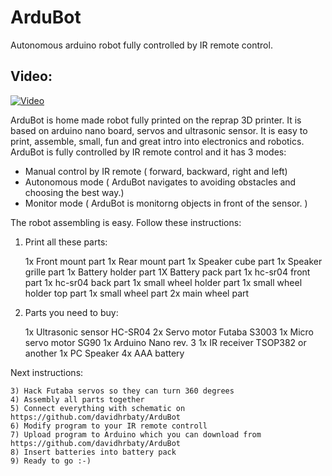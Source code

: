 ArduBot
=======

Autonomous arduino robot fully controlled by IR remote control.

Video:
-------
[![Video](https://img.youtube.com/vi/4a9aTn8atQU/0.jpg)](https://www.youtube.com/watch?v=4a9aTn8atQU)

ArduBot is home made robot fully printed on the reprap 3D printer. It is based on arduino nano board, servos and ultrasonic sensor. It is easy to print, assemble, small, fun and great intro into electronics and robotics.
ArduBot is fully controlled by IR remote control and it has 3 modes:
- Manual control by IR remote ( forward, backward, right and left)
- Autonomous mode ( ArduBot navigates to avoiding obstacles and choosing the best way.)
- Monitor mode ( ArduBot is monitorng objects in front of the sensor. )


The robot assembling is easy. Follow these instructions:

1) Print all these parts:

	1x Front mount part
	1x Rear mount part
	1x Speaker cube part
	1x Speaker grille part
	1x Battery holder part
	1X Battery pack part
	1x hc-sr04 front part
	1x hc-sr04 back part
	1x small wheel holder part
	1x small wheel holder top part
	1x small wheel part
	2x main wheel part

2) Parts you need to buy:

	1x Ultrasonic sensor HC-SR04
	2x Servo motor Futaba S3003
	1x Micro servo motor SG90
	1x Arduino Nano rev. 3
	1x IR receiver TSOP382 or another
	1x PC Speaker
	4x AAA battery

Next instructions:

	3) Hack Futaba servos so they can turn 360 degrees
	4) Assembly all parts together
	5) Connect everything with schematic on https://github.com/davidhrbaty/ArduBot
	6) Modify program to your IR remote controll
	7) Upload program to Arduino which you can download from https://github.com/davidhrbaty/ArduBot
	8) Insert batteries into battery pack
	9) Ready to go :-)


